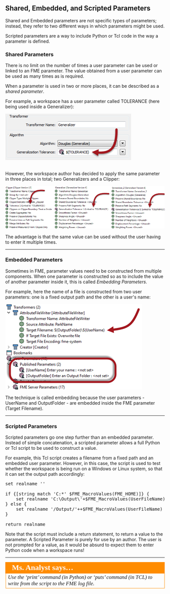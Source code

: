 ## Shared, Embedded, and Scripted Parameters ##

Shared and Embedded parameters are not specific types of parameters; instead, they refer to two different ways in which parameters might be used.

Scripted parameters are a way to include Python or Tcl code in the way a parameter is defined.


### Shared Parameters ###
There is no limit on the number of times a user parameter can be used or linked to an FME parameter. The value obtained from a user parameter can be used as many times as is required.

When a parameter is used in two or more places, it can be described as a *shared parameter*.

For example, a workspace has a user parameter called TOLERANCE (here being used inside a Generalizer):

![](./Images/Img4.029.GeneralizerUsingUserParameter.png) <!-- ** Update screenshot -->

<br>However, the workspace author has decided to apply the same parameter in three places in total; two Generalizers and a Clipper:

![](./Images/Img4.030.SharedToleranceParameter.png) <!-- ** Update screenshot-->

The advantage is that the same value can be used without the user having to enter it multiple times.

---

### Embedded Parameters ###
Sometimes in FME, parameter values need to be constructed from multiple components. When one parameter is constructed so as to include the value of another parameter inside it, this is called *Embedding Parameters*.  

For example, here the name of a file is constructed from two user parameters: one is a fixed output path and the other is a user's name:

![](./Images/Img4.031.EmbeddedParameter.png)

The technique is called embedding because the user parameters - UserName and OutputFolder - are embedded inside the FME parameter (Target Filename). 

---

### Scripted Parameters ###

Scripted parameters go one step further than an embedded parameter. Instead of simple concatenation, a scripted parameter allows a full Python or Tcl script to be used to construct a value.

For example, this Tcl script creates a filename from a fixed path and an embedded user parameter. However, in this case, the script is used to test whether the workspace is being run on a Windows or Linux system, so that it can set the output path accordingly:

<pre>
set realname ''

if {[string match 'C:*' $FME_MacroValues(FME_HOME)]} {
	set realname 'C:\Output\'+$FME_MacroValues(UserFileName)
} else {
	set realname '/Output/'++$FME_MacroValues(UserFileName)
}

return realname
</pre>


Note that the script must include a return statement, to return a value to the parameter. A Scripted Parameter is purely for use by an author. The user is not prompted for a value, as it would be absurd to expect them to enter Python code when a workspace runs!

---

<table style="border-spacing: 0px">
<tr>
<td style="vertical-align:middle;background-color:darkorange;border: 2px solid darkorange">
<i class="fa fa-quote-left fa-lg fa-pull-left fa-fw" style="color:white;padding-right: 12px;vertical-align:text-top"></i>
<span style="color:white;font-size:x-large;font-weight: bold;font-family:serif">Ms. Analyst says…</span>
</td>
</tr>

<tr>
<td style="border: 1px solid darkorange">
<span style="font-family:serif; font-style:italic; font-size:larger">
Use the ‘print’ command (in Python) or ‘puts’ command (in TCL) to write from the script to the FME log file.
</span>
</td>
</tr>
</table>
